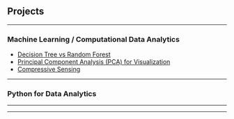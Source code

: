 ## Projects

---

### Machine Learning / Computational Data Analytics

- [Decision Tree vs Random Forest](Email_Spam.pdf)
- [Principal Component Analysis (PCA) for Visualization](PCA_visualization.pdf)
- [Compressive Sensing](Compressive_Sensing.pdf)

---

### Python for Data Analytics


---




---

